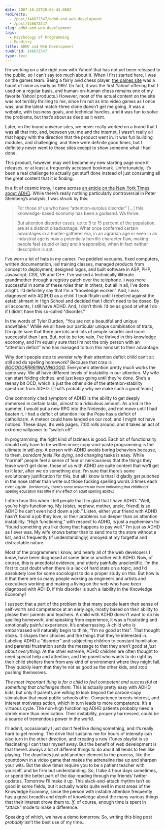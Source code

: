 ```yaml
---
date: 2007-10-22T20:02:43.000Z
redirects:
  - /post/146672347/adhd-and-web-development
  - /post/146672347
slug: adhd-and-web-development
tags:
  - Psychology of Programming
  - Punditry
title: ADHD and Web Development
tumblrid: 146672347
type: text
---
```

<p>I&rsquo;m working on a site right now with Yahoo! that has not yet been released to the public, so I can&rsquo;t say too much about it.  When I first started here, I was on the games team.  Being a fairly avid chess player, <a href="http://games.yahoo.com">the games site</a> was a haunt of mine as early as 1997.  (In fact, it was the first Yahoo! offering that I used on a regular basis, and human-on-human chess remains one of my favorite Yahoo! products.)  However, most of the actual content on the site was not terribly thrilling to me, since I&rsquo;m not as into video games as I once was, and the latest match-three clone doesn&rsquo;t get me going.  It was a website, with business goals, and technical hurdles, and it was fun to solve the problems, but that&rsquo;s about as deep as it went.</p>

<p>Later, on the brand universe sites, we never really worked on a brand that I was all that into, and, between you me and the internet, I wasn&rsquo;t really all that happy with the direction that the product went in.  It was fun building modules, and challenging, and there were definite good times, but I definitely never went to those sites except to show someone what I had done.</p>

<p>This product, however, may well become my new starting page once it releases, or at least a frequently accessed bookmark.  Unfortunately, it&rsquo;s been a real challenge to actually get stuff done instead of just consuming all the great content that it is finding.</p>

<p>In a fit of cosmic irony, I came across <a href="http://www.nytimes.com/2006/03/07/health/07essa.html?ex=1189656000&amp;en=f0e1ab4fcd4ed85c&amp;ei=5070">an article on the New York Times about <abbr title="Attention Deficit Hyperactivity Disorder">ADHD</abbr></a>.  While there&rsquo;s really nothing particularly controversial in Peter Steinberg&rsquo;s analysis, I was struck by this:</p>

<blockquote cite="http://www.nytimes.com/2006/03/07/health/07essa.html?ex=1189656000&amp;en=f0e1ab4fcd4ed85c&amp;ei=5070">For those of us who have &ldquo;attention-surplus disorder&rdquo; [&hellip;] this knowledge-based economy has been a godsend. We thrive.

But attention disorder cases, up to 5 to 15 percent of the population, are at a distinct disadvantage. What once conferred certain advantages in a hunter-gatherer era, in an agrarian age or even in an industrial age is now a potentially horrific character flaw, making people feel stupid or lazy and irresponsible, when in fact neither description is apt. </blockquote>

<p>I&rsquo;ve worn a lot of hats in my career.  I&rsquo;ve peddled vacuums, fixed computers, written documentation, led training classes, managed products from concept to deployment, designed logos, and built software in ASP, PHP, Javascript, CSS, VB and C++.  I&rsquo;ve walked a technically illiterate grandmother through a registry patch over the telephone.  I was more successful in some of these roles than in others, but all in all, I&rsquo;ve done alright.  I&rsquo;d definitely say that I&rsquo;m a &ldquo;knowledge worker.&rdquo;  And, I was diagnosed with AD(H)D as a child.  I took Ritalin until I rebelled against the establishment in High School and decided that I didn&rsquo;t need to be dosed.  By all accounts, I still have ADHD.  And, I don&rsquo;t think I&rsquo;d be as good at what I do if I didn&rsquo;t have this so-called &ldquo;disorder.&rdquo;</p>

<p>In the words of Tyler Durden, <q>You are not a beautiful and unique snowflake.</q>  While we all have our particular unique combination of traits, I&rsquo;m quite sure that there are lots and lots of people smarter and more successful than I am.  But, not to be too vain, I&rsquo;ve thrived in this knowledge economy, and I&rsquo;m equally sure that I&rsquo;m not the only person with an &ldquo;attention deficit&rdquo; who has managed to turn this mindset to their advantage.</p>

<p>Why don&rsquo;t people stop to wonder <em>why</em> their attention deficit child can&rsquo;t sit still and do spelling homework?  Because that crap is <em><abbr title="boring">BOOOOORRRRIIINNNNGGGG</abbr></em>.  Everyone&rsquo;s attention pretty much works the same way.  We all have different levels of instability in our attention.  My wife can start folding clothes, and just keep going until they&rsquo;re done.  She&rsquo;s a teensy bit OCD, which is just the other side of the attention-stability spectrum from ADHD.  (That&rsquo;s probably why we make such a good team.)</p>

<p>One commonly cited symptom of ADHD is the ability to get deeply immersed in certain tasks, almost to a ridiculous amount.  As a kid in the summer, I would put a new RPG into the Nintendo, and not move until I had beaten it.  I had a deficit of attention like the Pope has a deficit of catholicism.  A meteor could have landed on our roof, and I might not have noticed.  These days, it&rsquo;s web pages.  7:00 rolls around, and it takes an act of extreme willpower to &ldquo;switch off&rdquo;.</p>

<p>In programming, the right kind of laziness is good.  Each bit of functionality should only have to be written once; copy-and-paste programming is the ultimate in <a href="http://worsethanfailure">wtf-ery</a>.  A person with ADHD avoids boring behaviors because, to them, <em>boredom feels like dying</em>, and changing tasks is easy.  While &ldquo;normal&rdquo; people feel a sense of fear or nervousness that the things they leave won&rsquo;t get done, those of us with ADHD are quite content that we&rsquo;ll get to it later, after we do something else.  I&rsquo;m sure that there&rsquo;s some evolutionary justification for this, but all I know is that I&rsquo;d gladly get punched in the nose rather than write out those fucking spelling words 3 times each ever again.  <small>(Incidentally, there&rsquo;s some research out there indicating that childhood spelling education has little if any effect on adult spelling ability.)</small></p>

<p>I often hear this when I tell people that I&rsquo;m glad that I have ADHD: <q>Well, you&rsquo;re high-functioning.  My (sister, nephew, mother, uncle, friend) is so ADHD he can&rsquo;t even hold down a job.</q>  Listen, either your friend with ADHD hasn&rsquo;t found a job they love, or their problems run deeper than an attention instability.  &ldquo;High functioning,&rdquo; with respect to ADHD, is just a euphemism for &ldquo;found something you like doing that happens to pay well.&rdquo;  I&rsquo;m just as ADHD as I ever was.  My wife knows better than to send me to the store without a list, and is frequently (if understandingly) annoyed at my forgetful and distractable nature.</p>

<p>Most of the programmers I know, and nearly all of the web developers I know, have been diagnosed at some time or another with ADHD.  Now, of course, this is anecdotal evidence, and utterly painfully unscientific.  I&rsquo;m the first to cast doubt when there is a lack of hard stats on a topic, and I&rsquo;d absolutely love for some sociologist to do a proper study on this.  But how is it that there are so many people working as engineers and artists and executives working and making a living on the web who have been diagnosed with ADHD, if this disorder is such a liability in the Knowledge Economy?</p>

<p>I suspect that a part of the problem is that many people learn their sense of self-worth and competence at an early age, mostly based on their ability to please their parents and teachers.  A child with ADHD doesn&rsquo;t want to do his spelling homework, and speaking from experience, it was a frustrating and emotionally painful experience.  It&rsquo;s embarrassing.  A child who is embarrassed will naturally begin to think, <q>I&rsquo;m no good at this</q>.  That thought sticks.  It shapes their choices and the things that they&rsquo;re interested in.  Labeling ADHD a &ldquo;disorder&rdquo; and subjecting children to constant humiliation and parental frustration sends the message to that they aren&rsquo;t good at <em>just about everything</em>.  At the other extreme, ADHD children are often thought to need special help and attention, and the parent who wants to do right by their child shelters them from any kind of environment where they might fail.  They quickly learn that they&rsquo;re not as good as the other kids, and stop pushing themselves.</p>

<p><em>The most important thing is for a child to feel competent and successful at something that challenges them.</em>  This is actually pretty easy with ADHD kids, but only if parents are willing to look beyond the carbon-copy stimulation that most public schools offer.  Competence breeds interest, and interest motivates action, which in turn leads to more competence.  It&rsquo;s a virtuous cycle.  The non-high functioning ADHD patients probably need a shrink more than medication.  Their instability, properly harnessed, could be a source of tremendous power in the world.</p>

<p>I&rsquo;ll admit, occasionally I just don&rsquo;t feel like doing something, and it&rsquo;s really hard to get moving.  The drive that sustains me for hours of intensity can also turn in the other direction, and creating a new iTunes playlist is so fascinating I can&rsquo;t tear myself away.  But the benefit of web development is that there&rsquo;s always a lot of different things to do and it all tends to feel like playing.  The deadlines just add another element to the process, like the countdown in a video game that makes the adrenaline rise up and sharpen your wits.  But the slow times require you to be a patient teacher with yourself, and be firm but understanding.  So, I take 4 hour days sometimes, or spend the better part of the day reading through my friends&rsquo; twitter updates.  Tomorrow I&rsquo;ll make it up.  This slack-and-attack rhythm isn&rsquo;t so good in some fields, but it actually works quite well in most areas of the Knowledge Economy, since the person with instable attention frequently has a great breadth and depth of knowledge about the many various things that their interest drove them to.  <em>If</em>, of course, enough time is spent in &ldquo;attack&rdquo; mode to make a difference.</p>

<p>Speaking of which, we have a demo tomorrow.  So, writing this blog post <em>probably</em> isn&rsquo;t the best use of my time&hellip;</p>
